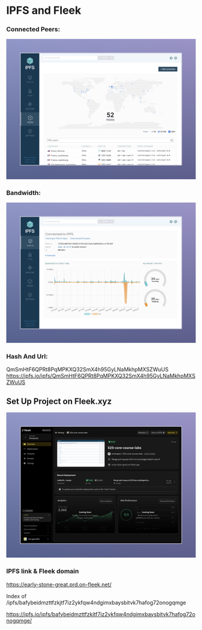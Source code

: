 # IPFS and Fleek

### Connected Peers:
![Peers](Peers.jpeg)

### Bandwidth:
![Bandwidth](Band.jpeg)

### Hash And Url:
QmSmHtF6QPRt8PqMPKXQ32SmX4h95GyLNaMkhpMXSZWuUS
https://ipfs.io/ipfs/QmSmHtF6QPRt8PqMPKXQ32SmX4h95GyLNaMkhpMXSZWuUS

## Set Up Project on Fleek.xyz

![Fleek](fleek.jpeg)

### IPFS link & Fleek domain
https://early-stone-great.prd.on-fleek.net/

Index of /ipfs/bafybeidmzttfzkjtf7iz2ykfqw4ndgimxbaysbitvk7hafog72onogqmge

https://ipfs.io/ipfs/bafybeidmzttfzkjtf7iz2ykfqw4ndgimxbaysbitvk7hafog72onogqmge/